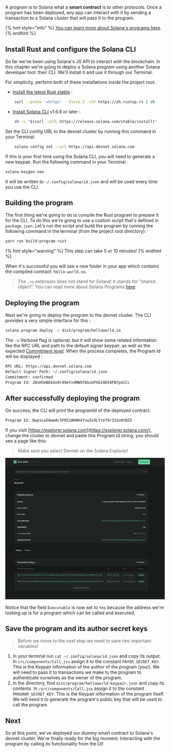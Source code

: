 # 

A *program* is to Solana what a **smart contract** is to other protocols. Once a program has been deployed, any app can interact with it by sending a transaction to a Solana cluster that will pass it to the program.

{% hint style="info" %}
[You can learn more about Solana's programs here](https://docs.solana.com/developing/on-chain-programs/overview).
{% endhint %}

## Install Rust and configure the Solana CLI

So far we've been using Solana's JS API to interact with the blockchain. In this chapter we're going to deploy a Solana program using another Solana developer tool: their CLI. We'll install it and use it through our Terminal.

For simplicity, perform both of these installations inside the project root:

* [Install the latest Rust stable](https://rustup.rs) : 

```bash
    curl --proto '=https' --tlsv1.2 -sSf https://sh.rustup.rs | sh
```

* [Install Solana CLI](https://docs.solana.com/cli/install-solana-cli-tools) v1.6.6 or later :

```bash
    sh -c "$(curl -sSfL https://release.solana.com/stable/install)"
```

Set the CLI config URL to the devnet cluster by running this command in your Terminal:

```bash
    solana config set --url https://api.devnet.solana.com
```

If this is your first time using the Solana CLI, you will need to generate a new keypair. 
Run the following command in your Terminal :

```bash
solana-keygen new
```

It will be written to `~/.config/solana/id.json` and will be used every time you use the CLI.

## Building the program

The first thing we're going to do is compile the Rust program to prepare it for the CLI. To do this we're going to use a custom script that's defined in `package.json`. Let's run the script and build the program by running the following command in the terminal (from the project root directory):

```bash
yarn run build:program-rust
```
{% hint style="warning" %}
This step can take 5 or 10 minutes!
{% endhint %}


When it's successful you will see a new folder in your app which contains the compiled contract: `hello-world.so`.

> The `.so` extension does not stand for Solana! It stands for "shared object". You can read more about Solana Programs [here](https://docs.solana.com/developing/on-chain-programs/overview) 


## Deploying the program

Next we're going to deploy the program to the devnet cluster. The CLI provides a very simple interface for this :

```bash
solana program deploy -v dist/program/helloworld.so
```

The `-v` Verbose flag is optional, but it will show some related information like the RPC URL and path to the default signer keypair, as well as the expected [Commitment level](https://docs.solana.com/implemented-proposals/commitment). When the process completes, the Program Id will be displayed :

```bash
RPC URL: https://api.devnet.solana.com
Default Signer Path: ~/.config/solana/id.json
Commitment: confirmed
Program Id: 2NsKheB6kXo9rA9eYzdMW978GvbPX6Z4KX4PB7p42Cc
```

## After successfully deploying the program

On success, the CLI will print the programId of the deployed contract.

```bash
Program Id: DwpsLw56wmAr3FMZiWHHK47vwZx9LYreT9r32Sn9tBZ5
```

If you visit [https://explorer.solana.com](https://explorer.solana.com/), change the cluster to devnet and paste this Program Id string, you should see a page like this:

> Make sure you select Devnet on the Solana Explorer!

![](../../../.gitbook/assets/screen-shot-2021-06-14-at-3.52.29-pm.png)

Notice that the field `Executable` is now set to `Yes` because the address we're looking up is for a program which can be called and executed.

## Save the program and its author secret keys

> Before we move to the next step we need to save two important variables!

1. In your terminal run `cat ~/.config/solana/id.json` and copy its output. In `src/components/Call.jsx` assign it to the constant `PAYER_SECRET_KEY`. This is the Keypair information of the author of the program (you!). We will need to pass it to transactions we make to the program  to authenticate ourselves as the owner of the program. 
2. In the directory, find `dist/program/helloworld-keypair.json` and copy its contents. In `/src/components/Call.jsx` assign it to the constant `PROGRAM_SECRET_KEY`. This is the Keypair information of the program itself. We will need it to generate the program's public key that will be used to call the program.

## Next

So at this point, we've deployed our dummy smart contract to Solana's devnet cluster. We're finally ready for the big moment: Interacting with the program by calling its functionality from the UI!
